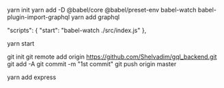 yarn init
yarn add -D @babel/core @babel/preset-env babel-watch babel-plugin-import-graphql
yarn add graphql

"scripts": {
"start": "babel-watch ./src/index.js"
},

yarn start

git init
git remote add origin https://github.com/Shelvadim/gql_backend.git
git add -A git commit -m "1st commit"
git push origin master

yarn add express

